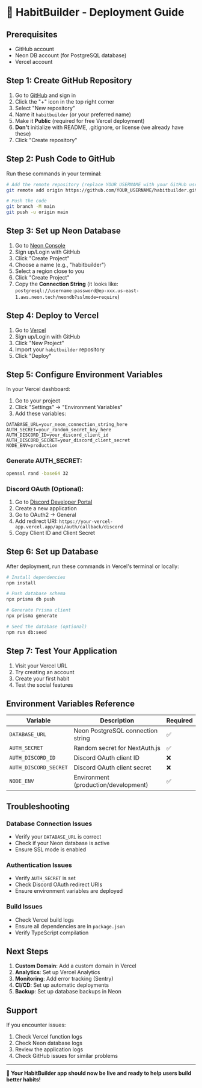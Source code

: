 # 🚀 HabitBuilder - Deployment Guide

## Prerequisites

- GitHub account
- Neon DB account (for PostgreSQL database)
- Vercel account

## Step 1: Create GitHub Repository

1. Go to [GitHub](https://github.com) and sign in
2. Click the "+" icon in the top right corner
3. Select "New repository"
4. Name it `habitbuilder` (or your preferred name)
5. Make it **Public** (required for free Vercel deployment)
6. **Don't** initialize with README, .gitignore, or license (we already have these)
7. Click "Create repository"

## Step 2: Push Code to GitHub

Run these commands in your terminal:

```bash
# Add the remote repository (replace YOUR_USERNAME with your GitHub username)
git remote add origin https://github.com/YOUR_USERNAME/habitbuilder.git

# Push the code
git branch -M main
git push -u origin main
```

## Step 3: Set up Neon Database

1. Go to [Neon Console](https://console.neon.tech/)
2. Sign up/Login with GitHub
3. Click "Create Project"
4. Choose a name (e.g., "habitbuilder")
5. Select a region close to you
6. Click "Create Project"
7. Copy the **Connection String** (it looks like: `postgresql://username:password@ep-xxx.us-east-1.aws.neon.tech/neondb?sslmode=require`)

## Step 4: Deploy to Vercel

1. Go to [Vercel](https://vercel.com/)
2. Sign up/Login with GitHub
3. Click "New Project"
4. Import your `habitbuilder` repository
5. Click "Deploy"

## Step 5: Configure Environment Variables

In your Vercel dashboard:

1. Go to your project
2. Click "Settings" → "Environment Variables"
3. Add these variables:

```
DATABASE_URL=your_neon_connection_string_here
AUTH_SECRET=your_random_secret_key_here
AUTH_DISCORD_ID=your_discord_client_id
AUTH_DISCORD_SECRET=your_discord_client_secret
NODE_ENV=production
```

### Generate AUTH_SECRET:

```bash
openssl rand -base64 32
```

### Discord OAuth (Optional):

1. Go to [Discord Developer Portal](https://discord.com/developers/applications)
2. Create a new application
3. Go to OAuth2 → General
4. Add redirect URI: `https://your-vercel-app.vercel.app/api/auth/callback/discord`
5. Copy Client ID and Client Secret

## Step 6: Set up Database

After deployment, run these commands in Vercel's terminal or locally:

```bash
# Install dependencies
npm install

# Push database schema
npx prisma db push

# Generate Prisma client
npx prisma generate

# Seed the database (optional)
npm run db:seed
```

## Step 7: Test Your Application

1. Visit your Vercel URL
2. Try creating an account
3. Create your first habit
4. Test the social features

## Environment Variables Reference

| Variable              | Description                          | Required |
| --------------------- | ------------------------------------ | -------- |
| `DATABASE_URL`        | Neon PostgreSQL connection string    | ✅       |
| `AUTH_SECRET`         | Random secret for NextAuth.js        | ✅       |
| `AUTH_DISCORD_ID`     | Discord OAuth client ID              | ❌       |
| `AUTH_DISCORD_SECRET` | Discord OAuth client secret          | ❌       |
| `NODE_ENV`            | Environment (production/development) | ✅       |

## Troubleshooting

### Database Connection Issues

- Verify your `DATABASE_URL` is correct
- Check if your Neon database is active
- Ensure SSL mode is enabled

### Authentication Issues

- Verify `AUTH_SECRET` is set
- Check Discord OAuth redirect URIs
- Ensure environment variables are deployed

### Build Issues

- Check Vercel build logs
- Ensure all dependencies are in `package.json`
- Verify TypeScript compilation

## Next Steps

1. **Custom Domain**: Add a custom domain in Vercel
2. **Analytics**: Set up Vercel Analytics
3. **Monitoring**: Add error tracking (Sentry)
4. **CI/CD**: Set up automatic deployments
5. **Backup**: Set up database backups in Neon

## Support

If you encounter issues:

1. Check Vercel function logs
2. Check Neon database logs
3. Review the application logs
4. Check GitHub issues for similar problems

---

**🎯 Your HabitBuilder app should now be live and ready to help users build better habits!**
